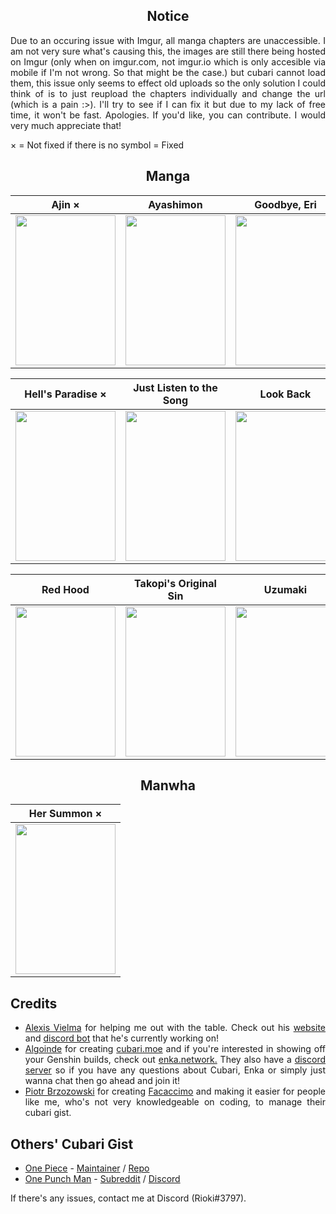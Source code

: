 <div align="center">
  
## Notice

</div>

<div align="justify">
Due to an occuring issue with Imgur, all manga chapters are unaccessible. I am not very sure what's causing this, the images are still there being hosted on Imgur (only when on imgur.com, not imgur.io which is only accesible via mobile if I'm not wrong. So that might be the case.) but cubari cannot load them, this issue only seems to effect old uploads so the only solution I could think of is to just reupload the chapters individually and change the url (which is a pain :>). I'll try to see if I can fix it but due to my lack of free time, it won't be fast. Apologies. If you'd like, you can contribute. I would very much appreciate that!

</div>

× = Not fixed
if there is no symbol = Fixed

<div align="center">

## Manga

| Ajin × | Ayashimon | Goodbye, Eri | Gyo |
| ---- | ---- | ---- | ---- |
| <a href="https://cubari.moe/proxy/gist/cmF3L1lrdXpoZS9NYW5nYS9tYXN0ZXIvQWppbi5qc29u/"><img src="https://user-images.githubusercontent.com/118425258/224340327-72231c37-37d6-457c-97b6-a03de97c9ea9.png" width="160" height="240"></a> |  <a href="https://cubari.moe/proxy/gist/cmF3L1lrdXpoZS9NYW5nYS9tYXN0ZXIvQXlhc2hpbW9uLmpzb24/"><img src="https://user-images.githubusercontent.com/118425258/226837664-435784f3-57bb-473e-bc5b-3cbcb0209442.png" width="160" height="240"></a> | <a href="https://cubari.moe/proxy/gist/cmF3L1lrdXpoZS9NYW5nYS9tYXN0ZXIvR29vZGJ5ZSwlMjBFcmkuanNvbg/"><img src="https://user-images.githubusercontent.com/118425258/209031384-6d64ca87-f0f4-4ad7-8101-afaa1f192b04.png" width="160" height="240"></a> |  <a href="https://cubari.moe/proxy/gist/cmF3L1lrdXpoZS9NYW5nYS9tYXN0ZXIvR3lvLmpzb24/"><img src="https://user-images.githubusercontent.com/118425258/213948062-76dbab6d-859c-47ee-ade0-38192c223012.png" width="160" height="240"></a> |

| Hell's Paradise × | Just Listen to the Song | Look Back | No Longer Human × |
| ---- | ---- | ---- | ---- |
| <a href="https://cubari.moe/proxy/gist/cmF3L1lrdXpoZS9NYW5nYS9tYXN0ZXIvSGVsbCdzJTIwUGFyYWRpc2UuanNvbg/"><img src="https://user-images.githubusercontent.com/118425258/232502924-49e4a6c8-da6f-4ac2-9d2e-11b3f92d3215.png" width="160" height="240"></a> | <a href="https://cubari.moe/proxy/gist/cmF3L1lrdXpoZS9NYW5nYS9tYXN0ZXIvSnVzdCUyMExpc3RlbiUyMHRvJTIwdGhlJTIwU29uZy5qc29u/"><img src="https://user-images.githubusercontent.com/118425258/208885054-374be5ba-ef03-42ff-abf2-ff5114c0b49f.png" width="160" height="240"></a> | <a href="https://cubari.moe/proxy/gist/cmF3L1lrdXpoZS9NYW5nYS9tYXN0ZXIvTG9vayUyMEJhY2suanNvbg/"><img src="https://user-images.githubusercontent.com/118425258/208885982-12c56458-e93c-439c-b1a2-78c3ca324685.png" width="160" height="240"></a> | <a href="https://cubari.moe/proxy/gist/cmF3L1lrdXpoZS9NYW5nYS9tYXN0ZXIvTm8lMjBMb25nZXIlMjBIdW1hbi5qc29u/"><img src="https://user-images.githubusercontent.com/118425258/213689556-86586b6e-a46a-45e3-8c54-5d5ce4d331cd.png" width="160" height="240"></a> |

| Red Hood | Takopi's Original Sin | Uzumaki | Venus in the Blind Spot |
| ---- | ---- | ---- | ---- |
| <a href="https://cubari.moe/proxy/gist/cmF3L1lrdXpoZS9NYW5nYS9tYXN0ZXIvUmVkJTIwSG9vZC5qc29u/"><img src="https://user-images.githubusercontent.com/118425258/209067630-ed7d5d04-85b1-4786-a5b2-fff46090620b.png" width="160" height="240"></a> | <a href="https://cubari.moe/proxy/gist/cmF3L1lrdXpoZS9NYW5nYS9tYXN0ZXIvVGFrb3BpJ3MlMjBPcmlnaW5hbCUyMFNpbi5qc29u/"><img src="https://user-images.githubusercontent.com/118425258/217786024-6f8ac92b-8bfd-4ff4-96c4-51de2479111a.png" width="160" height="240"></a> |  <a href="https://cubari.moe/proxy/gist/cmF3L1lrdXpoZS9NYW5nYS9tYXN0ZXIvVXp1bWFraS5qc29u/"><img src="https://user-images.githubusercontent.com/118425258/213689724-3d62874f-c1a5-426d-976a-41e8700b196b.png" width="160" height="240"></a> | <a href="https://cubari.moe/proxy/gist/cmF3L1lrdXpoZS9NYW5nYS9tYXN0ZXIvVmVudXMlMjBpbiUyMHRoZSUyMEJsaW5kJTIwU3BvdC5qc29u/"><img src="https://user-images.githubusercontent.com/118425258/208892442-51e5109a-0bfb-4e24-9fa7-8895c11396dc.png" width="160" height="240"></a> |

## Manwha

| Her Summon × | 
| ---- | 
| <a href="https://cubari.moe/proxy/gist/cmF3L1lrdXpoZS9NYW5nYS9tYXN0ZXIvSGVyJTIwU3VtbW9uLmpzb24/"><img src="https://user-images.githubusercontent.com/118425258/216855152-abbf7942-77c4-42d2-8e36-0b65424c6f4a.png" width="160" height="240"></a> |

</div>

<div align="justify">
  
## Credits

- [Alexis Vielma](https://github.com/aelxxs) for helping me out with the table. Check out his [website](https://alexis.kr/) and [discord bot](https://top.gg/bot/713362546920259645) that he's currently working on!
- [Algoinde](https://github.com/Algoinde) for creating [cubari.moe](https://cubari.moe) and if you're interested in showing off your Genshin builds, check out [enka.network.](https://enka.network/) They also have a [discord server](https://discord.gg/wwD2xTbQxe) so if you have any questions about Cubari, Enka or simply just wanna chat then go ahead and join it!
- [Piotr Brzozowski](https://github.com/stirante) for creating [Facaccimo](https://stirante.com/facaccimo/) and making it easier for people like me, who's not very knowledgeable on coding, to manage their cubari gist.

</div>

<div align="justify">

## Others' Cubari Gist

- [One Piece](https://cubari.moe/read/gist/cmF3L2VOVjI1L2N1YmFyaS9tYXN0ZXIvb25lcGllY2UuanNvbg/) - [Maintainer](https://github.com/eNV25/) / [Repo](https://github.com/eNV25/cubari)
- [One Punch Man](https://cubari.moe/read/gist/Z2lzdC9mdW5reWhpcHBvLzFkNDBiZDVkYWUxMWUwM2E2YWYyMGU1YTlhMDMwZDgxL3Jhdy9vcG0uanNvbg/) - [Subreddit](https://www.reddit.com/r/OnePunchMan/) / [Discord](https://discord.gg/onepunchman)

</div>

If there's any issues, contact me at Discord (Rioki#3797).
